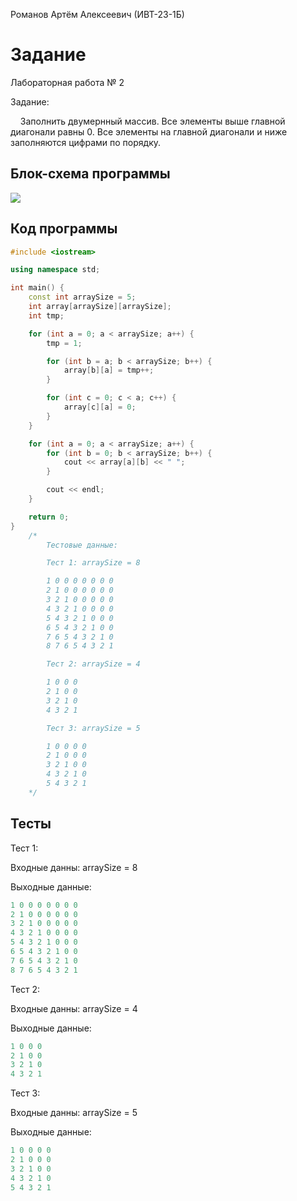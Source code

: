 Романов Артём Алексеевич (ИВТ-23-1Б)

# Задание

Лабораторная работа № 2

Задание:

    Заполнить двумернный массив. Все элементы выше главной диагонали равны 0. Все элементы на главной диагонали и ниже заполняются цифрами по порядку.

## Блок-схема программы

![](C:\Users\DELL\source\repos\LABS_INF\Sem_2\Labs\2\2.png)

## Код программы

```cpp
#include <iostream>

using namespace std;

int main() {
    const int arraySize = 5;
    int array[arraySize][arraySize];
    int tmp;

    for (int a = 0; a < arraySize; a++) {
        tmp = 1;

        for (int b = a; b < arraySize; b++) {
            array[b][a] = tmp++;
        }

        for (int c = 0; c < a; c++) {
            array[c][a] = 0;
        }
    }

    for (int a = 0; a < arraySize; a++) {
        for (int b = 0; b < arraySize; b++) {
            cout << array[a][b] << " ";
        }

        cout << endl;
    }

    return 0;
}
    /*
        Тестовые данные:

        Тест 1: arraySize = 8

        1 0 0 0 0 0 0 0
        2 1 0 0 0 0 0 0
        3 2 1 0 0 0 0 0
        4 3 2 1 0 0 0 0
        5 4 3 2 1 0 0 0
        6 5 4 3 2 1 0 0
        7 6 5 4 3 2 1 0
        8 7 6 5 4 3 2 1

        Тест 2: arraySize = 4

        1 0 0 0
        2 1 0 0
        3 2 1 0
        4 3 2 1

        Тест 3: arraySize = 5

        1 0 0 0 0
        2 1 0 0 0
        3 2 1 0 0
        4 3 2 1 0
        5 4 3 2 1
    */
```

## Тесты

Тест 1:

Входные данны: arraySize = 8

Выходные данные:

```cpp
1 0 0 0 0 0 0 0
2 1 0 0 0 0 0 0
3 2 1 0 0 0 0 0
4 3 2 1 0 0 0 0
5 4 3 2 1 0 0 0
6 5 4 3 2 1 0 0
7 6 5 4 3 2 1 0
8 7 6 5 4 3 2 1
```

Тест 2:

Входные данны: arraySize = 4

Выходные данные:

```cpp
1 0 0 0
2 1 0 0
3 2 1 0
4 3 2 1
```

Тест 3:

Входные данны: arraySize = 5

Выходные данные:

```cpp
1 0 0 0 0
2 1 0 0 0
3 2 1 0 0
4 3 2 1 0
5 4 3 2 1
```

